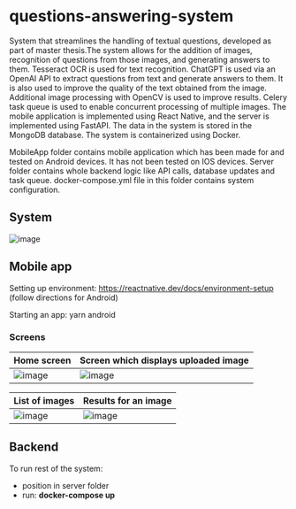 # questions-answering-system

System that streamlines the handling of textual questions, developed as part of master thesis.The system
allows for the addition of images, recognition of questions from those images, and generating answers to
them. Tesseract OCR is used for text recognition. ChatGPT is used via an OpenAI API to extract questions
from text and generate answers to them. It is also used to improve the quality of the text obtained from the
image. Additional image processing with OpenCV is used to improve results. Celery task queue is used to
enable concurrent processing of multiple images. The mobile application is implemented using React
Native, and the server is implemented using FastAPI. The data in the system is stored in the MongoDB
database. The system is containerized using Docker.
 
MobileApp folder contains mobile application which has been made for and tested on Android devices. It has not been tested on IOS devices.
Server folder contains whole backend logic like API calls, database updates and task queue. docker-compose.yml file in this folder contains system configuration.

## System

![image](https://github.com/ikozul00/questions-answering-system/assets/73161194/d72df761-83b3-4d1d-b1f7-52ea2c3e9497)

## Mobile app
Setting up environment: https://reactnative.dev/docs/environment-setup (follow directions for Android)

Starting an app: yarn android

### Screens
Home screen | Screen which displays uploaded image
------------ | ----------------------------------
![image](https://github.com/ikozul00/questions-answering-system/assets/73161194/2d30febb-9b00-4a6d-97cb-a9c3944e6692) | ![image](https://github.com/ikozul00/questions-answering-system/assets/73161194/e0878ff6-22dd-4d29-a8b6-1443818178bf)

List of images | Results for an image
------------ | ----------------------------------
![image](https://github.com/ikozul00/questions-answering-system/assets/73161194/fc39a564-f6a3-4a1d-b907-b4ab2c820295) | ![image](https://github.com/ikozul00/questions-answering-system/assets/73161194/4f2f3077-85a2-41aa-937b-6e91dc7e4e1b)


## Backend
To run rest of the system:
- position in server folder
- run: **docker-compose up**





